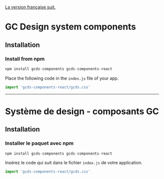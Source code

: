 [La version française suit.](#système-de-design---composants-gc)

# GC Design system components

## Installation

### Install from npm

``` js
npm install gcds-components gcds-components-react
```

Place the following code in the `index.js` file of your app.

``` jsx
import 'gcds-components-react/gcds.css'
```

--------

# Système de design - composants GC

## Installation

### Installer le paquet avec npm

``` js
npm install gcds-components gcds-components-react
```

Insérez le code qui suit dans le fichier `index.js` de votre application.

``` jsx
import 'gcds-components-react/gcds.css'
```
